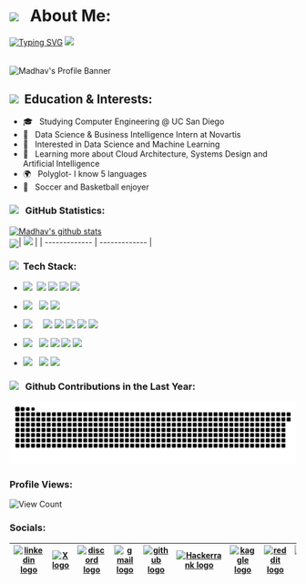 <h1><img src="https://i.pinimg.com/originals/09/b0/08/09b008ceb45878eb34180d23506e4212.gif" width="70px"> &nbsp; About Me: </h1>

[![Typing SVG](https://readme-typing-svg.demolab.com?font=Fira+Code&size=18&duration=4500&color=5376F7&multiline=true&lines=Hey+There%2C+I+am+Madhav+Baghla)](https://git.io/typing-svg)
<img src="https://media.tenor.com/85R9QYRANgEAAAAC/discord-wumpus.gif" width=50px>


<br>

<img align="center" src="https://media.licdn.com/dms/image/v2/D5616AQGZHAFy1qFxhQ/profile-displaybackgroundimage-shrink_200_800/profile-displaybackgroundimage-shrink_200_800/0/1675796902998?e=2147483647&v=beta&t=VxsfGpGz3jDOElcjAcpF7uDestAiuDk4yw4T6SbD1n0" alt="Madhav's  Profile Banner">

</br>  


<h2> <img src="https://i.pinimg.com/originals/8f/a8/db/8fa8db7e112b19564ab4ec2466dee396.gif" width="70px" />  &nbsp;Education & Interests: </h2>


- 🎓 &nbsp;  Studying Computer Engineering @ UC San Diego
- 💼 &nbsp;  Data Science & Business Intelligence Intern at Novartis
- 🤔 &nbsp;  Interested in Data Science and Machine Learning
- 🌱 &nbsp; Learning more about Cloud Architecture, Systems Design and Artificial Intelligence
- 🌍 &nbsp; Polyglot- I know 5 languages
- 🥇 &nbsp; Soccer and Basketball enjoyer

<h3><img src="https://cdn.dribbble.com/users/80960/screenshots/1388718/shot6.gif" width="70px"/> &nbsp; GitHub Statistics: </h3>

<a href="https://github.com/MadhavBaghla2004/github-readme-stats"><img align="center" src="https://github-readme-stats-mu-rouge.vercel.app/api?username=MadhavBaghla2004&include_all_commits=true&rank_icon=github&show_icons=true&theme=blue_navy" alt="Madhav's github stats" /></a>  
<a href="https://github.com/MadhavBaghla2004/github-readme-stats"><img align="center" src="https://github-readme-stats-mu-rouge.vercel.app/api/top-langs/?username=MadhavBaghla2004&layout=donut&theme=synthwave&hide_border=true&langs_count=20" width="350px" /></a>| <img src="https://github.blog/wp-content/uploads/2020/12/layers-loop.h264.2020-12-21-11_16_56.gif?resize=640%2C409" width="350px"> |
| ------------- | ------------- |




<h3>  <img src="https://i.gifer.com/origin/cf/cf95f54d66e86b735a6a549deb92c993_w200.gif" width="50px" />  &nbsp;Tech Stack: </h3>



- <img src="https://img.shields.io/badge/Programming%20Languages :-adff2f?style=flat&logoColor=white">&nbsp;
  <a href="https://www.python.org"><img src="https://img.shields.io/badge/-Python-007ACC?style=flat&logo=python&logoColor=FFFFFF"></a>
  <a href="https://www.java.com/en/"><img src="http://img.shields.io/badge/-Java-F89820?style=flat&logo=openjdk&logoColor=white"></a>
  <a href="https://www.r-project.org/"> <img src="https://img.shields.io/badge/-R-00008b?style=flat&logo=R&logoColor=white"></a>
   <a href="https://www.w3schools.com/c/c_intro.php?external_link=true"> <img src="https://img.shields.io/badge/-C-C71585?style=flat&logo=C&logoColor=white"></a>
  
  
- <img src="https://img.shields.io/badge/Database%20:-adff2f?style=flat&logoColor=white"> &nbsp;
  <a href="https://www.mongodb.com"><img src="https://img.shields.io/badge/-MongoDB-4DB33D?style=flat&logo=mongodb&logoColor=FFFFFF"></a>
  <a href="https://www.mysql.com"><img src="https://img.shields.io/badge/-MySQL-66cdaa?style=flat&logo=mysql&logoColor=blue"></a>
  
- <img src="https://img.shields.io/badge/Tools And%20Technologies :-adff2f?style=flat&logoColor=white">  &nbsp; &nbsp;
  <a href="https://git-scm.com"><img src="http://img.shields.io/badge/-Git-F1502F?style=flat&logo=git&logoColor=FFFFFF"></a>
  <a href="https://github.com"><img src="http://img.shields.io/badge/-Github-000000?style=flat&logo=github&logoColor=FFFFFF"></a>
  <a href="https://www.markdownguide.org"><img src="http://img.shields.io/badge/-Markdown-ff0000?style=flat&logo=markdown&logoColor=FFFFFF"></a>
  <a href="https://en.wikipedia.org/wiki/Shell_script"><img src="https://img.shields.io/badge/Shell_Script-121011?style=flat&logo=gnu-bash&logoColor=white"></a>
  <a href="https://www.mathworks.com/products/matlab.html"><img src="https://img.shields.io/badge/MATLAB-R2023a-BLUE.svg"></a>

  
- <img src="https://img.shields.io/badge/IDEs %20:-adff2f?style=flat&logoColor=white">  &nbsp;
   <a href="https://code.visualstudio.com"><img src="http://img.shields.io/badge/-Visual%20Studio%20Code-1e90ff?style=flat&logo=visual-studio-code&logoColor=FFFFFF"></a>
   <a href="https://posit.co/products/open-source/rstudio/"><img src="http://img.shields.io/badge/-RStudio-4169e1?style=flat&logo=rstudio&logoColor=FFFFFF"></a>
   <a href="https://www.jetbrains.com/pycharm/"><img src="http://img.shields.io/badge/-PyCharm-ff1493?style=flat&logo=PyCharm&logoColor=FFFFFF"></a>
   <a href="https://www.jetbrains.com/idea/"><img src="http://img.shields.io/badge/-IntelliJ -ff69b4?style=flat&logo=intellij-idea&logoColor=FFFFFF"></a>

- <img src="https://img.shields.io/badge/Data Analysis %20 And Visualisation Tools :-adff2f?style=flat&logoColor=white">  &nbsp;
  <a href="https://powerbi.microsoft.com/en-in/"><img src="https://img.shields.io/badge/Power_BI-9932cc?style=flat&logo=powerbi&logoColor=white"></a>
  <a href="https://www.microsoft.com/en-in/microsoft-365/excel"><img src="https://img.shields.io/badge/Microsoft_Excel-217346?style=flat&logo=microsoft-excel&logoColor=white"></a>


<h3><img src="https://assets-v2.lottiefiles.com/a/f62481a4-1172-11ee-aa7c-232f008dfb14/Sl4fTVnhQL.gif" width="40px"> &nbsp; Github Contributions in the Last Year: </h3>

![Snake animation](https://raw.githubusercontent.com/MadhavBaghla2004/MadhavBaghla2004/output/github-contribution-grid-snake.svg)



 


<h3> Profile Views:</h3>

 <p align="left"> <img src="https://komarev.com/ghpvc/?username=MadhavBaghla2004&label=Profile%20views&color=ff1493&style=for-the-badge" alt="View Count" /> </p>

<h3> Socials:</h3>

| [<img src="https://i.pinimg.com/originals/de/b4/6f/deb46f02a59e3b3a2aa58fac16290d63.gif" alt="linkedin logo" width="30">](https://www.linkedin.com/in/madhavbaghla) | [<img src="https://media2.giphy.com/media/KDGLRKwIMVXV5XLieP/200w.gif?cid=6c09b9526jb7xzccujs7k5icntvr2dko4nnzefrbuovdgdp8&ep=v1_gifs_search&rid=200w.gif&ct=g" alt="X logo" width="30">](https://twitter.com/mad__have) | [<img src="https://cdn.dribbble.com/users/5242374/screenshots/16641455/media/0a74ea6b1d505b316ced8be139175fc3.gif" alt="discord logo" width="30">](https://discord.com/users/735389282184986744)| [<img src="https://cdn.dribbble.com/users/4874/screenshots/3074660/gmaildribbble.gif" alt="gmail logo" width="30">](mailto:mbaghla@ucsd.edu) | [<img src="https://raw.githubusercontent.com/melihaksoy/HoldToLoadLayout/master/gifs/htl_4.gif" alt="github logo" width="30">](https://github.com/MadhavBaghla2004) | [<img src="https://raw.githubusercontent.com/rahuldkjain/github-profile-readme-generator/master/src/images/icons/Social/hackerrank.svg" alt="Hackerrank logo" width="40">](https://www.hackerrank.com/madhavbaghla2004)| [<img src="https://upload.wikimedia.org/wikipedia/commons/7/7c/Kaggle_logo.png" alt="kaggle logo" width="40">](https://kaggle.com/madhavbaghla)| [<img src="https://miro.medium.com/v2/resize:fit:960/1*H7hinsNdS_kAcf6kypYKuA.gif" alt="reddit logo" width="40">](https://www.reddit.com/user/Electrical_Fun_536)|[<img src="https://i.pinimg.com/originals/27/6f/27/276f273d11f8b9dbc0a9c55bb38ea8c6.gif" alt="spotify logo" width="40">](https://open.spotify.com/user/4lu7abt83n70dgimfje513vul)|[<img src="https://indeed.design/static/83ab86812786bc2368a3e95258b2fa66/06186/Indeed-wordmark.webp" alt="indeed logo" width="40">](https://profile.indeed.com/?hl=en_US&co=US&from=gnav-jobseeker-profile--profile-one-frontend)|[<img src="https://cdn.uconnectlabs.com/wp-content/uploads/sites/159/2022/05/New-Handshake-resource-for-website.png" alt="handshake logo" width="40">](https://app.joinhandshake.com/stu/users/40444961)|
|---|---|---|---|---|---|---|---|---|---|---|






  
  
